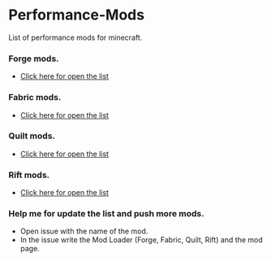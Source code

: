 # Performance-Mods
List of performance mods for minecraft.

### Forge mods.
 - [Click here for open the list](https://github.com/TonimatasMCDEV/Optimization-Mods/blob/main/Forge.md)

### Fabric mods.
 - [Click here for open the list](https://github.com/TonimatasMCDEV/Optimization-Mods/blob/main/Fabric.md)

### Quilt mods.
 - [Click here for open the list](https://github.com/TonimatasMCDEV/Optimization-Mods/blob/main/Quilt.md)

### Rift mods.
 - [Click here for open the list](https://github.com/TonimatasMCDEV/Optimization-Mods/blob/main/Rift.md)

### Help me for update the list and push more mods.
  - Open issue with the name of the mod.
  - In the issue write the Mod Loader (Forge, Fabric, Quilt, Rift) and the mod page.
